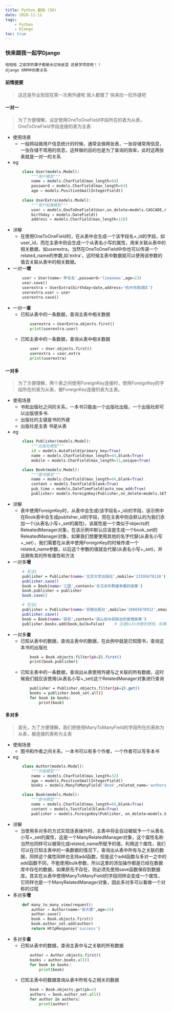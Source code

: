 ```yaml
---
title: Python_基础 (50)
date: 2020-11-12
tags: 
    - Python
    - Django
toc: true
---
```


### 快来跟我一起学Django
    哈哈哈 之前学的栗子都是水过地皮湿 还是学项目吧！！
    django ORM中的表关系

<!-- more -->

#### 前情提要
> 这还是毕业到现在第一次用外键呢 我人都傻了 快来捡一捡外键吧

#### 一对一
> 为了方便理解，设定使用OneToOneField字段所在的表为从表，OneToOneField字段连接的表为主表
- 使用场景
    * 一般网站做用户信息统计的时候，通常会做两张表，一张存储常用信息，一张存储不常用的信息，这样做的目的也是为了查询的效率，此时这两张表就是一对一的关系
- eg
    ```python
        class User(models.Model):
            """用户模型"""
            name = models.CharField(max_length=64)
            password = models.CharField(max_length=64)
            age = models.PositiveSmallIntegerField()
        
        class UserExtra(models.Model):
            """用户拓展模型"""
            user = models.OneToOneField(User,on_delete=models.CASCADE,related_name='extra')
            birthday = models.DateField()
            address = models.CharField(max_length=128)
    ```
- 详解
    * 在使用OneToOneField时，在从表中会生成一个该字段名+_id的字段，如user_id，而在主表中则会生成一个从表名小写的属性，用来关联从表中的相关数据，如userextra。当然在OneToOneField中你也可以传递一个related_name的参数,如'extra'，这时候主表中数据就可以使用该参数的值去关联从表中的相关数据。
- 一对一**增**
    ```python
        user = User(name='李毛毛',password='limaomao',age=23)
        user.save()
        userextra = UserExtra(birthday=date,address='杭州市西湖区')
        userextra.user = user
        userextra.save()
    ```
- 一对一**查**
    * 已知从表中的一条数据，查询主表中相关数据
        ```python
            userextra = UserExtra.objects.first()
            print(userextra.user)
        ```
    * 已知主表中的一条数据，查询从表中相关数据
        ```python
            user = User.objects.first()
            userextra = user.extra
            print(userextra)
        ```

#### 一对多
> 为了方便理解，两个表之间使用ForeignKey连接时，使用ForeignKey的字段所在的表为从表，被ForeignKey连接的表为主表。
- 使用场景
    * 书和出版社之间的关系，一本书只能由一个出版社出版，一个出版社却可以出版很多书. 
    * 出版社的主键是书的外键
    * 出版社是主表 书是从表
- eg
    ```python
        class Publisher(models.Model):
            """出版社模型"""
            id = models.AutoField(primary_key=True)
            name = models.CharField(max_length=64,blank=True)
            mobile = models.CharField(max_length=11,unique=True)

        class Book(models.Model):
            """图书模型"""
            name = models.CharField(max_length=64,blank=True)
            content = models.TextField(blank=True)
            pub_time = models.DateTimeField(auto_now_add=True)
            publisher= models.ForeignKey(Publisher,on_delete=models.SET_NULL,null=True,related_name='books')
    ```
- 详解
    * 表中使用ForeignKey时，从表中会生成(该字段名+_id)的字段，该示例中在Book表中会生成publisher_id的字段，而在主表中则会默认的为我们添加一个(从表名小写+_set的属性)，该属性是一个类似于objects的ReleatedManager对象，在该示例中默认应该是生成一个book_set的ReleatedManager对象，如果我们想要使用其他的名字代替(从表名小写+_set），我们需要在从表中使用ForeignKey的时候传递一个related_name参数，以后这个参数的值就会代替(从表名小写+_set)，并且拥有其的所有属性和方法
- 一对多**增**
    ```bash
        # 写法1
        publisher = Publisher(name='北京大学出版社',mobile='13395676110')
        publisher.save()
        book = Book(name='三国',content='东汉末年群雄争霸的故事')
        book.publisher = publisher
        book.save()

        # 写法2
        publisher = Publisher(name='安徽出版社',mobile='16665678912',email='2399364196@qq.com')
        publisher.save()
        book = Book(name='梁祝',content='梁山伯与祝英台的爱情故事')
        publisher.books.add(book,bulk=False)　　 # 注意bulk参数的使用，如果book还没有在数据库中，当设置为FALSE，同时books的使用是因为我们设置了related_name='books'。
    ```
- 一对多**查**
    * 已知从表中的数据，查询主表中的数据，在此例中就是已知图书，查询这本书的出版社
        ```bash
            book = Book.objects.filter(pk=2).first()
            print(book.publisher)
        ```
    * 已知主表中的一条数据，查询出从表使用外键与之关联的所有数据，这时候我们就应该使用(从表名小写+_set)这个RelatedManager对象进行查询
        ```bash
            publisher = Publisher.objects.filter(pk=2).get()
            books = publisher.book_set.all()
            for book in books:
                print(book)
        ```

#### 多对多
> 首先，为了方便理解，我们把使用ManyToManyField的字段所在的表称为从表，被连接的表称为主表
- 使用场景
    * 图书和作者之间关系，一本书可以有多个作者，一个作者可以写多本书
- eg
    ```python
        class Author(models.Model):
            """作者模型"""
            name = models.CharField(max_length=32)
            age = models.PositiveSmallIntegerField()
            books = models.ManyToManyField('Book',related_name='authors')

        class Book(models.Model):
            """图书模型"""
            name = models.CharField(max_length=64,blank=True)
            content = models.TextField(blank=True)
            publisher = models.ForeignKey(Publisher, on_delete=models.SET_NULL, null=True, related_name='books')
    ```
- 详解
    * 当使用多对多的方式实现连表操作时，主表中将会自动被赋予一个从表名小写+_set的属性，这是一个ManyRelatedManager对象，这个属性名称当然也同样可以被简化成related_name所赋予的值，利用这个属性，我们可以在已知主表中的一条数据的情况下，查询出从表中所有与之关联的数据，同样这个属性同样也支持add函数，但是这个add函数与多对一之中的add函数不同，不能使用bulk参数，所以这里的添加操作都是已经在数据库中存在的数据，如果原先不存在，则必须先使用save函数保存到数据库。其实在从表中使用ManyToManyField的字段同样会变成一个属性，它同样也是一个ManyRelatedManager对象，因此多对多可以看做一个对称的过程
- 多对多**增**
    ```python
        def many_to_many_view(request):
            author = Author(name='徐大蒙',age=24)
            author.save()
            book = Book.objects.first()
            book.author_set.add(author)
            return HttpResponse('success')
    ```
- 多对多**查**
    * 已知从表中的数据，查询主表中与之关联的所有数据
        ```python
            author = Author.objects.first()
            books = author.books.all()　　 
            for book in books：
                print(book)
        ```
    * 已知主表中的数据查询从表中所有与之相关的数据
        ```python
            book = Book.objects.get(pk=2)
            authors = book.author_set.all()
            for author in authors:
                print(author)
        ```

